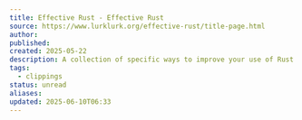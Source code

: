 ```yaml
---
title: Effective Rust - Effective Rust
source: https://www.lurklurk.org/effective-rust/title-page.html
author: 
published: 
created: 2025-05-22
description: A collection of specific ways to improve your use of Rust
tags:
  - clippings
status: unread
aliases: 
updated: 2025-06-10T06:33
---
```

